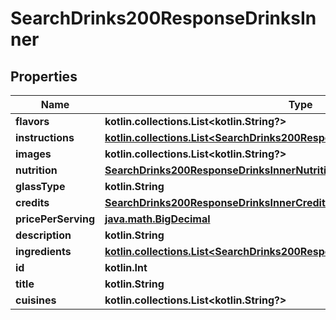 
# SearchDrinks200ResponseDrinksInner

## Properties
| Name | Type | Description | Notes |
| ------------ | ------------- | ------------- | ------------- |
| **flavors** | **kotlin.collections.List&lt;kotlin.String?&gt;** |  |  [optional] |
| **instructions** | [**kotlin.collections.List&lt;SearchDrinks200ResponseDrinksInnerInstructionsInner&gt;**](SearchDrinks200ResponseDrinksInnerInstructionsInner.md) |  |  [optional] |
| **images** | **kotlin.collections.List&lt;kotlin.String?&gt;** |  |  [optional] |
| **nutrition** | [**SearchDrinks200ResponseDrinksInnerNutrition**](SearchDrinks200ResponseDrinksInnerNutrition.md) |  |  [optional] |
| **glassType** | **kotlin.String** |  |  [optional] |
| **credits** | [**SearchDrinks200ResponseDrinksInnerCredits**](SearchDrinks200ResponseDrinksInnerCredits.md) |  |  [optional] |
| **pricePerServing** | [**java.math.BigDecimal**](java.math.BigDecimal.md) |  |  [optional] |
| **description** | **kotlin.String** |  |  [optional] |
| **ingredients** | [**kotlin.collections.List&lt;SearchDrinks200ResponseDrinksInnerIngredientsInner&gt;**](SearchDrinks200ResponseDrinksInnerIngredientsInner.md) |  |  [optional] |
| **id** | **kotlin.Int** |  |  [optional] |
| **title** | **kotlin.String** |  |  [optional] |
| **cuisines** | **kotlin.collections.List&lt;kotlin.String?&gt;** |  |  [optional] |



